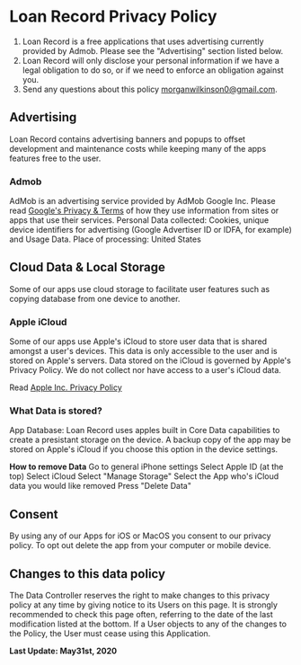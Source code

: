 # Loan Record Privacy Policy

1. Loan Record is a free applications that uses advertising currently provided by Admob. Please see the "Advertising" section listed below.
2. Loan Record will only disclose your personal information if we have a legal obligation to do so, or if we need to enforce an obligation against you.
3. Send any questions about this policy morganwilkinson0@gmail.com.

## Advertising

Loan Record contains advertising banners and popups to offset development and maintenance costs while keeping many of the apps features free to the user.

### Admob

AdMob is an advertising service provided by AdMob Google Inc. Please read [Google's Privacy & Terms](https://policies.google.com/technologies/partner-sites) of how they use information from sites or apps that use their services. 
Personal Data collected: Cookies, unique device identifiers for advertising (Google Advertiser ID or IDFA, for example) and Usage Data.
Place of processing: United States

## Cloud Data & Local Storage
Some of our apps use cloud storage to facilitate user features such as copying database from one device to another. 

### Apple iCloud

Some of our apps use Apple's iCloud to store user data that is shared amongst a user's devices. This data is only accessible to the user and is stored on Apple's servers. Data stored on the iCloud is governed by Apple's Privacy Policy. We do not collect nor have access to a user's iCloud data.

Read [Apple Inc. Privacy Policy](https://www.apple.com/legal/privacy/en-ww/)

### What Data is stored?
App Database: Loan Record uses apples built in Core Data capabilities to create a presistant storage on the device. A backup copy of the app may be stored on Apple's iCloud if you choose this option in the device settings.

**How to remove Data**
Go to general iPhone settings
Select Apple ID (at the top)
Select iCloud
Select "Manage Storage"
Select the App who's iCloud data you would like removed
Press "Delete Data"

## Consent
By using any of our Apps for iOS or MacOS you consent to our privacy policy. To opt out delete the app from your computer or mobile device.

## Changes to this data policy
The Data Controller reserves the right to make changes to this privacy policy at any time by giving notice to its Users on this page. It is strongly recommended to check this page often, referring to the date of the last modification listed at the bottom. If a User objects to any of the changes to the Policy, the User must cease using this Application. 

**Last Update: May31st, 2020**
